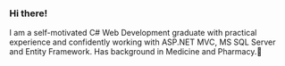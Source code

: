 ### Hi there!
I am a self-motivated C# Web Development
graduate with practical experience and confidently working with ASP.NET MVC, MS SQL Server and Entity
Framework. Has background in Medicine and
Pharmacy.👋

<!--
**gergana-georgieva00/gergana-georgieva00** is a ✨ _special_ ✨ repository because its `README.md` (this file) appears on your GitHub profile.

Here are some ideas to get you started:

- 🔭 I’m currently working on ...
- 🌱 I’m currently learning ...
- 👯 I’m looking to collaborate on ...
- 🤔 I’m looking for help with ...
- 💬 Ask me about ...
- 📫 How to reach me: ...
- 😄 Pronouns: ...
- ⚡ Fun fact: ...
-->

